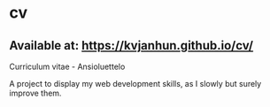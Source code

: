 # cv
## Available at: https://kvjanhun.github.io/cv/

Curriculum vitae - Ansioluettelo

A project to display my web development skills, as I slowly but surely improve them.
